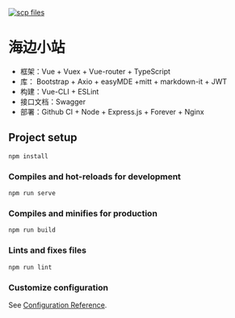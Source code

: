[![scp files](https://github.com/Sevichecc/haibian/actions/workflows/scp.yml/badge.svg)](https://github.com/Sevichecc/haibian/actions/workflows/scp.yml)

# 海边小站
- 框架：Vue + Vuex + Vue-router + TypeScript
- 库： Bootstrap + Axio + easyMDE +mitt + markdown-it + JWT
- 构建：Vue-CLI + ESLint 
- 接口文档：Swagger
- 部署：Github CI + Node + Express.js + Forever + Nginx
## Project setup
```
npm install
```

### Compiles and hot-reloads for development
```
npm run serve
```

### Compiles and minifies for production
```
npm run build
```

### Lints and fixes files
```
npm run lint
```

### Customize configuration
See [Configuration Reference](https://cli.vuejs.org/config/).
